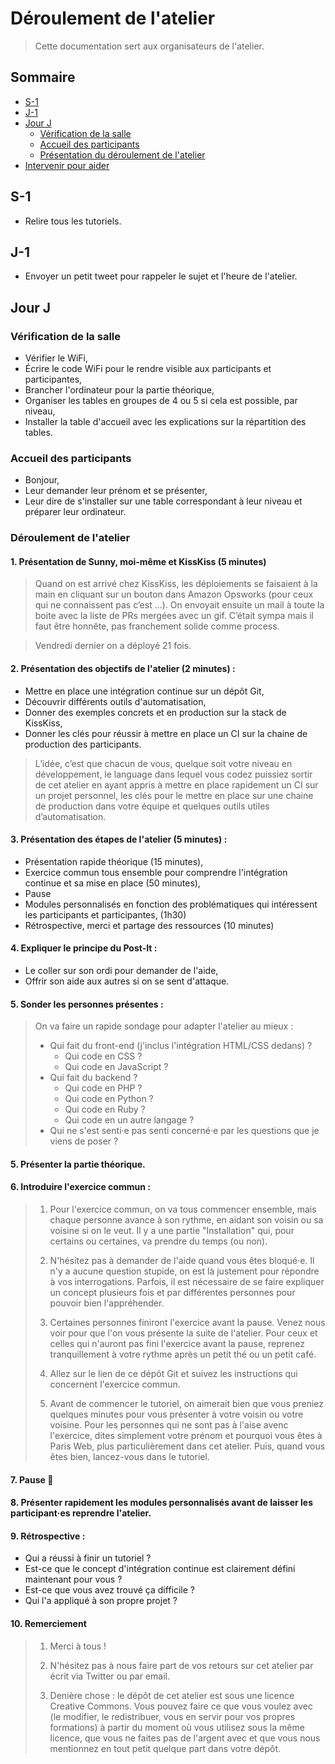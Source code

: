 # Déroulement de l'atelier

> Cette documentation sert aux organisateurs de l'atelier.

## Sommaire

- [S-1](#s-1)
- [J-1](#j-1)
- [Jour J](#jour-j)
  - [Vérification de la salle](#vérification-de-la-salle)
  - [Accueil des participants](#accueil-des-participants)
  - [Présentation du déroulement de l'atelier](#presentation-du-déroulement-de-latelier)
- [Intervenir pour aider](#intervenir-pour-aider)

## S-1

- Relire tous les tutoriels.

## J-1

- Envoyer un petit tweet pour rappeler le sujet et l'heure de l'atelier.

## Jour J

### Vérification de la salle

- Vérifier le WiFi,
- Écrire le code WiFi pour le rendre visible aux participants et participantes,
- Brancher l'ordinateur pour la partie théorique,
- Organiser les tables en groupes de 4 ou 5 si cela est possible, par niveau,
- Installer la table d'accueil avec les explications sur la répartition des
  tables.

### Accueil des participants

- Bonjour,
- Leur demander leur prénom et se présenter,
- Leur dire de s'installer sur une table correspondant à leur niveau et préparer
  leur ordinateur.

### Déroulement de l'atelier

#### 1. Présentation de Sunny, moi-même et KissKiss (5 minutes)

> Quand on est arrivé chez KissKiss, les déploiements se faisaient à la main
  en cliquant sur un bouton dans Amazon Opsworks (pour ceux qui ne connaissent
  pas c’est …). On envoyait ensuite un mail à toute la boite avec la liste de
  PRs mergées avec un gif. C’était sympa mais il faut être honnête, pas
  franchement solide comme process.

> Vendredi dernier on a déployé 21 fois.

#### 2. Présentation des objectifs de l'atelier (2 minutes) :
  * Mettre en place une intégration continue sur un dépôt Git,
  * Découvrir différents outils d'automatisation,
  * Donner des exemples concrets et en production sur la stack de KissKiss,
  * Donner les clés pour réussir à mettre en place un CI sur la chaine de production des participants.

> L’idée, c’est que chacun de vous, quelque soit votre niveau en développement,
  le language dans lequel vous codez puissiez sortir de cet atelier en ayant
  appris à mettre en place rapidement un CI sur un projet personnel, les clés
  pour le mettre en place sur une chaine de production dans votre équipe et
  quelques outils utiles d’automatisation.

#### 3. Présentation des étapes de l'atelier (5 minutes) : 
  * Présentation rapide théorique (15 minutes),
  * Exercice commun tous ensemble pour comprendre l'intégration continue et sa
    mise en place (50 minutes),
  * Pause
  * Modules personnalisés en fonction des problématiques qui intéressent les
    participants et participantes, (1h30)
  * Rétrospective, merci et partage des ressources (10 minutes)

#### 4. Expliquer le principe du Post-It :

  * Le coller sur son ordi pour demander de l'aide,
  * Offrir son aide aux autres si on se sent d'attaque.

#### 5. Sonder les personnes présentes :

> On va faire un rapide sondage pour adapter l'atelier au mieux :
>   - Qui fait du front-end (j'inclus l'intégration HTML/CSS dedans) ?
>     - Qui code en CSS ?
>     - Qui code en JavaScript ?
>   - Qui fait du backend ?
>     - Qui code en PHP ?
>     - Qui code en Python ?
>     - Qui code en Ruby ?
>     - Qui code en un autre langage ?
>   - Qui ne s'est senti·e pas senti concerné·e par les questions que je viens de
>     poser ?

#### 5. Présenter la partie théorique.

#### 6. Introduire l'exercice commun :

 > 1. Pour l'exercice commun, on va tous commencer ensemble, mais chaque
 >    personne avance à son rythme, en aidant son voisin ou sa voisine si on
 >    le veut. Il y a une partie "Installation" qui, pour certains ou
 >    certaines, va prendre du temps (ou non).
 >
 > 2. N'hésitez pas à demander de l'aide quand vous êtes bloqué·e. Il n'y a
 >    aucune question stupide, on est là justement pour répondre à vos
 >    interrogations. Parfois, il est nécessaire de se faire expliquer un
 >    concept plusieurs fois et par différentes personnes pour pouvoir bien
 >    l'appréhender.
 >
 > 3. Certaines personnes finiront l'exercice avant la pause. Venez nous voir
 >    pour que l'on vous présente la suite de l'atelier. Pour ceux et celles
 >    qui n'auront pas fini l'exercice avant la pause, reprenez tranquillement
 >    à votre rythme après un petit thé ou un petit café.
 >
 > 4. Allez sur le lien de ce dépôt Git et suivez les instructions qui
 >    concernent l'exercice commun.
 >
 > 5. Avant de commencer le tutoriel, on aimerait bien que vous preniez
 >    quelques minutes pour vous présenter à votre voisin ou votre voisine.
 >    Pour les personnes qui ne sont pas à l'aise avenc l'exercice, dites
 >    simplement votre prénom et pourquoi vous êtes à Paris Web, plus
 >    particulièrement dans cet atelier. Puis, quand vous êtes bien,
 >    lancez-vous dans le tutoriel.

#### 7. Pause :tada:

#### 8. Présenter rapidement les modules personnalisés avant de laisser les participant·es reprendre l'atelier.

#### 9. Rétrospective :

- Qui a réussi à finir un tutoriel ?
- Est-ce que le concept d'intégration continue est clairement défini
  maintenant pour vous ?
- Est-ce que vous avez trouvé ça difficile ?
- Qui l'a appliqué à son propre projet ?

#### 10. Remerciement

> 1. Merci à tous !
>
> 2. N'hésitez pas à nous faire part de vos retours sur cet atelier par écrit
>    via Twitter ou par email.
>
> 3. Denière chose : le dépôt de cet atelier est sous une licence Creative
>    Commons. Vous pouvez faire ce que vous voulez avec (le modifier, le
>    redistribuer, vous en servir pour vos propres formations) à partir du
>    moment où vous utilisez sous la même licence, que vous ne faites pas de
>    l'argent avec et que vous nous mentionnez en tout petit quelque part dans
>    votre dépôt.
